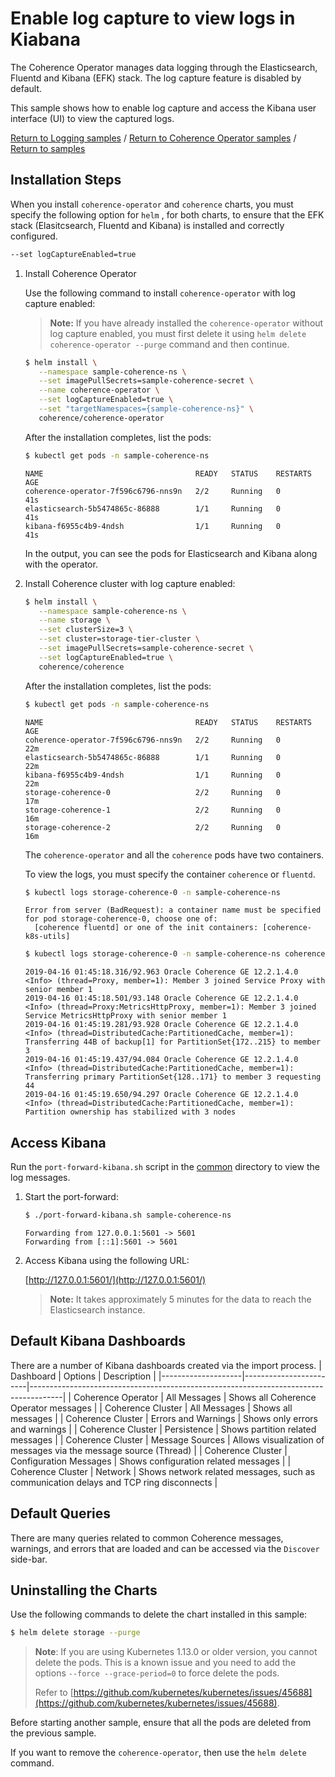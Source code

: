 # Enable log capture to view logs in Kiabana   

The Coherence Operator manages data logging through the Elasticsearch, Fluentd and Kibana (EFK) stack. The log capture feature is disabled by default.

This sample shows how to enable log capture and access the Kibana user interface (UI) to view the captured logs.

[Return to Logging samples](../) / [Return to Coherence Operator samples](../../) / [Return to samples](../../../README.md#list-of-samples)

## Installation Steps

When you install `coherence-operator` and `coherence` charts, you must specify the following
option for `helm` , for both charts, to ensure that the EFK stack (Elasitcsearch, Fluentd and Kibana) 
is installed and correctly configured.

```bash
--set logCaptureEnabled=true 
```

1. Install Coherence Operator

   Use the following command to install `coherence-operator` with log capture enabled:
   
   > **Note:** If you have already installed the `coherence-operator` without log capture enabled, you
   > must first delete it using `helm delete coherence-operator --purge` command and then continue.
   
   ```bash
   $ helm install \
      --namespace sample-coherence-ns \
      --set imagePullSecrets=sample-coherence-secret \
      --name coherence-operator \
      --set logCaptureEnabled=true \
      --set "targetNamespaces={sample-coherence-ns}" \
      coherence/coherence-operator
   ```

   After the installation completes, list the pods:

   ```bash
   $ kubectl get pods -n sample-coherence-ns
   ```
 
   ```console
   NAME                                  READY   STATUS    RESTARTS   AGE
   coherence-operator-7f596c6796-nns9n   2/2     Running   0          41s
   elasticsearch-5b5474865c-86888        1/1     Running   0          41s
   kibana-f6955c4b9-4ndsh                1/1     Running   0          41s
   ```
   
   In the output, you can see the pods for Elasticsearch and Kibana along with the operator.
   
1. Install Coherence cluster with log capture enabled:

   ```bash
   $ helm install \
      --namespace sample-coherence-ns \
      --name storage \
      --set clusterSize=3 \
      --set cluster=storage-tier-cluster \
      --set imagePullSecrets=sample-coherence-secret \
      --set logCaptureEnabled=true \
      coherence/coherence
   ```
   
   After the installation completes, list the pods:

   ```bash
   $ kubectl get pods -n sample-coherence-ns
   ```
   ```console
   NAME                                  READY   STATUS    RESTARTS   AGE
   coherence-operator-7f596c6796-nns9n   2/2     Running   0          22m
   elasticsearch-5b5474865c-86888        1/1     Running   0          22m
   kibana-f6955c4b9-4ndsh                1/1     Running   0          22m
   storage-coherence-0                   2/2     Running   0          17m
   storage-coherence-1                   2/2     Running   0          16m
   storage-coherence-2                   2/2     Running   0          16m
   ```
  
   The `coherence-operator` and all the `coherence` pods have two containers.
   
   To view the logs, you must specify the container `coherence` or `fluentd`.
   
   ```bash
   $ kubectl logs storage-coherence-0 -n sample-coherence-ns
   ```
   ```console
   Error from server (BadRequest): a container name must be specified for pod storage-coherence-0, choose one of:
     [coherence fluentd] or one of the init containers: [coherence-k8s-utils]
   ```
   
   ```bash
   $ kubectl logs storage-coherence-0 -n sample-coherence-ns coherence | tail -5
   ```
   ```console
   2019-04-16 01:45:18.316/92.963 Oracle Coherence GE 12.2.1.4.0 <Info> (thread=Proxy, member=1): Member 3 joined Service Proxy with senior member 1
   2019-04-16 01:45:18.501/93.148 Oracle Coherence GE 12.2.1.4.0 <Info> (thread=Proxy:MetricsHttpProxy, member=1): Member 3 joined Service MetricsHttpProxy with senior member 1
   2019-04-16 01:45:19.281/93.928 Oracle Coherence GE 12.2.1.4.0 <Info> (thread=DistributedCache:PartitionedCache, member=1): Transferring 44B of backup[1] for PartitionSet{172..215} to member 3
   2019-04-16 01:45:19.437/94.084 Oracle Coherence GE 12.2.1.4.0 <Info> (thread=DistributedCache:PartitionedCache, member=1): Transferring primary PartitionSet{128..171} to member 3 requesting 44
   2019-04-16 01:45:19.650/94.297 Oracle Coherence GE 12.2.1.4.0 <Info> (thread=DistributedCache:PartitionedCache, member=1): Partition ownership has stabilized with 3 nodes
   ```

## Access Kibana

Run the `port-forward-kibana.sh` script in the
[common](../../../common) directory to view the log messages.

1. Start the port-forward:

   ```bash
   $ ./port-forward-kibana.sh sample-coherence-ns
   ```
   ```console
   Forwarding from 127.0.0.1:5601 -> 5601
   Forwarding from [::1]:5601 -> 5601
   ```
1. Access Kibana using the following URL:

   [http://127.0.0.1:5601/](http://127.0.0.1:5601/)
   
   > **Note:** It takes approximately 5 minutes for the data to reach the Elasticsearch instance.
   
## Default Kibana Dashboards

There are a number of Kibana dashboards created via the import process.
| Dashboard          | Options                 | Description                                                                          |
|--------------------|------------------------|--------------------------------------------------------------------------------------|
| Coherence Operator | All Messages           | Shows all Coherence Operator messages                                                |
| Coherence Cluster  | All Messages           | Shows all messages                                                                   |
| Coherence Cluster  | Errors and Warnings    | Shows only errors and warnings                                                       |
| Coherence Cluster  | Persistence            | Shows partition related messages                                                    |
| Coherence Cluster  | Message Sources        | Allows visualization of messages via the message source (Thread)                     |
| Coherence Cluster  | Configuration Messages | Shows configuration related messages                                                 |
| Coherence Cluster  | Network                | Shows network related messages, such as communication delays and TCP ring disconnects |

## Default Queries

There are many queries related to common Coherence messages, warnings, and errors that are loaded and can be accessed via the `Discover` side-bar.

## Uninstalling the Charts

Use the following commands to delete the chart installed in this sample:

```bash
$ helm delete storage --purge
```

> **Note**: If you are using Kubernetes 1.13.0 or older version, you cannot delete the pods. This is a known issue and you need to add the options `--force --grace-period=0` to force delete the pods.
>
> Refer to [https://github.com/kubernetes/kubernetes/issues/45688](https://github.com/kubernetes/kubernetes/issues/45688).

Before starting another sample, ensure that all the pods are deleted from the previous sample.

If you want to remove the `coherence-operator`, then use the `helm delete` command.
